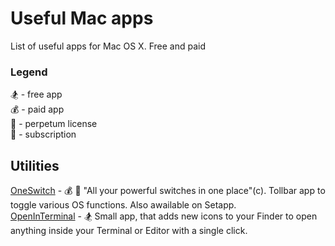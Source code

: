 # Useful Mac apps
List of useful apps for Mac OS X. Free and paid

### Legend
:snowboarder: - free app  
:moneybag: - paid app  
:repeat_one: - perpetum license  
:repeat: - subscription  

## Utilities

[OneSwitch](https://fireball.studio/oneswitch/) - :moneybag: :repeat_one: "All your powerful switches in one place"(c). Tollbar app to toggle various OS functions. Also awailable on Setapp.   
[OpenInTerminal](https://github.com/Ji4n1ng/OpenInTerminal) - :snowboarder: Small app, that adds new icons to your Finder to open anything inside your Terminal or Editor with a single click.
